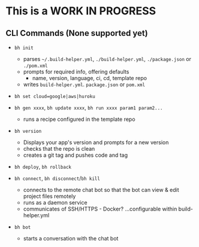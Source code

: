 # This is a WORK IN PROGRESS

## CLI Commands (None supported yet)

  - `bh init`
    - parses `~/.build-helper.yml`, `./build-helper.yml`, `./package.json` or `./pom.xml`
    - prompts for required info, offering defaults
      - name, version, language, ci, cd, template repo
    - writes `build-helper.yml`. `package.json` or `pom.xml`
    
  - `bh set cloud=google|aws|huroku`
        
  - `bh gen xxxx`, `bh update xxxx`, `bh run xxxx param1 param2...`
    - runs a recipe configured in the template repo
    
  - `bh version` 
    - Displays your app's version and prompts for a new version
    - checks that the repo is clean
    - creates a git tag and pushes code and tag
   
  - `bh deploy`, `bh rollback`
      
  - `bh connect`, `bh disconnect`/`bh kill`
    - connects to the remote chat bot so that the bot can view & edit project files remotely
    - runs as a daemon service
    - communicates of SSH/HTTPS - Docker?  ...configurable within build-helper.yml
    
  - `bh bot`
    - starts a conversation with the chat bot
